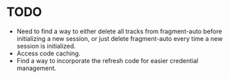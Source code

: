 # TODO
- Need to find a way to either delete all tracks from fragment-auto before initializing a new session, or just delete fragment-auto every time a new session is initialized.
- Access code caching.
- Find a way to incorporate the refresh code for easier credential management.